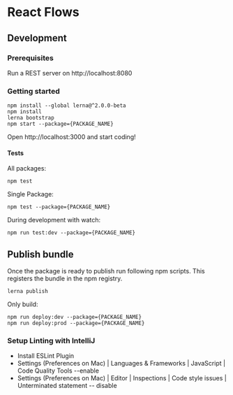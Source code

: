 # React Flows

## Development

### Prerequisites

Run a REST server on http://localhost:8080

### Getting started

```
npm install --global lerna@^2.0.0-beta
npm install
lerna bootstrap
npm start --package={PACKAGE_NAME}
```
Open http://localhost:3000 and start coding!

#### Tests
All packages:
```
npm test
```

Single Package:
```
npm test --package={PACKAGE_NAME}
```

During development with watch:
```
npm run test:dev --package={PACKAGE_NAME}
```


## Publish bundle

Once the package is ready to publish run following npm scripts. This registers the bundle
in the npm registry.

```
lerna publish
```

Only build:
```
npm run deploy:dev --package={PACKAGE_NAME}
npm run deploy:prod --package={PACKAGE_NAME}
```

### Setup Linting with IntelliJ
- Install ESLint Plugin
- Settings (Preferences on Mac) | Languages & Frameworks | JavaScript |  Code Quality Tools --enable
- Settings (Preferences on Mac) | Editor | Inspections | Code style issues | Unterminated statement -- disable

